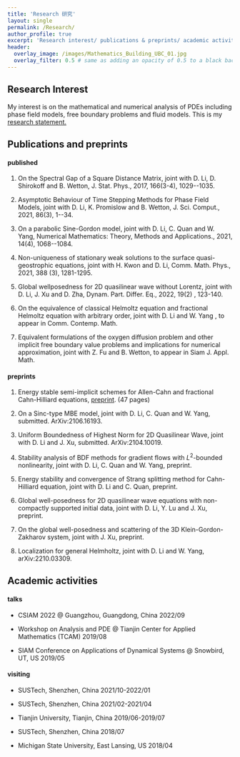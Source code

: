 ```yaml
---
title: 'Research 研究'
layout: single
permalink: /Research/
author_profile: true
excerpt: 'Research interest/ publications & preprints/ academic activities '
header:
  overlay_image: /images/Mathematics_Building_UBC_01.jpg
  overlay_filter: 0.5 # same as adding an opacity of 0.5 to a black background
---
```


## Research Interest

My interest is on the mathematical and numerical analysis of PDEs including phase field models, free boundary problems and fluid models. This is my [research statement.](/file/research_statement.pdf) 


## Publications and preprints

#### published

 1. On the Spectral Gap of a Square Distance Matrix, joint with D. Li, D. Shirokoff and B. Wetton, J. Stat. Phys., 2017, 166(3-4), 1029--1035.

 2. Asymptotic Behaviour of Time Stepping Methods for Phase Field Models, joint with D. Li, K. Promislow and B. Wetton, J. Sci. Comput., 2021, 86(3), 1--34. 

 3. On a parabolic Sine-Gordon model, joint with D. Li, C. Quan and W. Yang, Numerical Mathematics: Theory, Methods and Applications., 2021, 14(4), 1068--1084.

 4. Non-uniqueness of stationary weak solutions to the surface quasi-geostrophic  equations, joint with H. Kwon and D. Li, Comm. Math. Phys., 2021, 388 (3), 1281-1295.

 5. Global wellposedness for 2D quasilinear wave without Lorentz, joint with D. Li, J. Xu and D. Zha, Dynam. Part. Differ. Eq.,  2022,  19(2) ,  123-140.

 6. On the equivalence of classical Helmoltz equation and fractional Helmoltz equation with arbitrary order, joint with D. Li and W. Yang , to appear in Comm. Contemp. Math.

 7. Equivalent formulations of the oxygen diffusion problem and other implicit free boundary value problems and implications for numerical approximation, joint with Z. Fu and B. Wetton, to appear in Siam J. Appl. Math.

#### preprints

 1. Energy stable semi-implicit schemes for Allen-Cahn and fractional Cahn-Hilliard equations, [preprint](/file/semi_implicit7.pdf). (47 pages)

 2. On a Sinc-type MBE model, joint with D. Li, C. Quan and W. Yang, submitted. ArXiv:2106.16193.

 3. Uniform Boundedness of Highest Norm for 2D Quasilinear Wave,  joint with D. Li and J. Xu, submitted. ArXiv:2104.10019.

 4. Stability analysis of BDF methods for gradient flows with $L^2$-bounded nonlinearity, joint with D. Li, C. Quan and W. Yang, preprint.

 5. Energy stability and convergence of Strang splitting method for Cahn-Hilliard equation, joint with D. Li and C. Quan, preprint.
 
 6. Global well-posedness for 2D quasilinear wave equations with non-compactly supported initial data, joint with D. Li, Y. Lu and J. Xu, preprint. 

 7. On the global well-posedness and scattering of the 3D Klein-Gordon-Zakharov system, joint with J. Xu, preprint.
 
 8. Localization for general Helmholtz, joint with D. Li and W. Yang, arXiv:2210.03309.

 
## Academic activities
#### talks

+ CSIAM 2022 @ Guangzhou, Guangdong, China                                                               2022/09

+ Workshop on Analysis and PDE @ Tianjin Center for Applied Mathematics (TCAM)       2019/08

+ SIAM Conference on Applications of Dynamical Systems @ Snowbird, UT, US                2019/05



#### visiting

* SUSTech, Shenzhen, China                                                                                         2021/10-2022/01

* SUSTech, Shenzhen, China                                                                                         2021/02-2021/04

* Tianjin University, Tianjin, China                                                                                2019/06-2019/07

* SUSTech, Shenzhen, China                                                                                                         2018/07

* Michigan State University, East Lansing, US                                                                            2018/04



